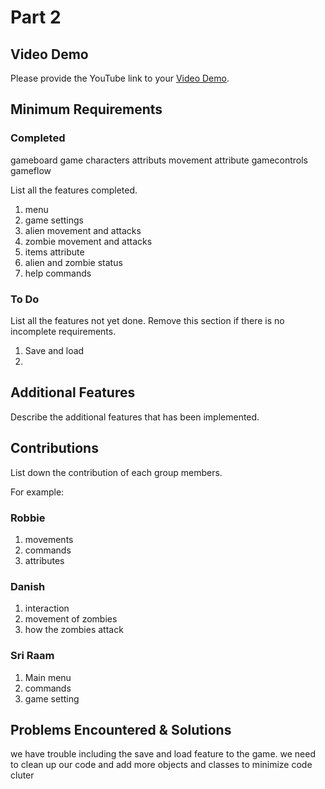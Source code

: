 # Part 2

## Video Demo

Please provide the YouTube link to your [Video Demo](https://youtu.be/i3R04CqQe48).

## Minimum Requirements

### Completed
gameboard
game characters
attributs
movement
attribute
gamecontrols
gameflow

List all the features completed.

1. menu
2. game settings
3. alien movement and attacks
4. zombie movement and attacks
5. items attribute
6. alien and zombie status
7. help commands

### To Do

List all the features not yet done. Remove this section if there is no incomplete requirements.

1. Save and load 
2. 

## Additional Features

Describe the additional features that has been implemented.

## Contributions

List down the contribution of each group members.

For example:

### Robbie

1. movements
2. commands
3. attributes 

### Danish

1. interaction
2. movement of zombies
3. how the zombies attack


### Sri Raam

1. Main menu
2. commands
3. game setting
## Problems Encountered & Solutions

we have trouble including the save and load feature to the game. we need to clean up our code and add more objects and classes to minimize code cluter 